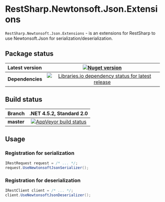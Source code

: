 RestSharp.Newtonsoft.Json.Extensions
===

`RestSharp.Newtonsoft.Json.Extensions` - is an extensions for RestSharp to use Newtonsoft.Json for serialization/deserialization.

## Package status

| Latest version | [![Nuget version](http://img.shields.io/badge/nuget-v1.0.3-blue.png)](https://www.nuget.org/packages/RestSharp.Newtonsoft.Json.Extensions/) |
| :------ | :------: |
| **Dependencies** | [![Libraries.io dependency status for latest release](https://img.shields.io/librariesio/release/nuget/RestSharp.Newtonsoft.Json.Extensions.svg)](https://libraries.io/nuget/RestSharp.Newtonsoft.Json.Extensions) |

## Build status

| Branch | **.NET 4.5.2, Standard 2.0** |
| :------ | :------: |
| **master** | [![AppVeyor build status](https://ci.appveyor.com/api/projects/status/tw195dxk1m917pc3?svg=true)](https://ci.appveyor.com/project/i4004/restsharp-newtonsoft-json-extensions) |


## Usage

### Registration for serialization

```csharp
IRestRequest request = /* ... */;
request.UseNewtonsoftJsonSerializer();
```

### Registration for deserialization

```csharp
IRestClient сlient = /* ... */;
client.UseNewtonsoftJsonDeserializer();
```

